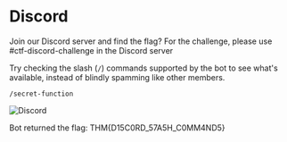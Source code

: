 # Discord

Join our Discord server and find the flag?
For the challenge, please use #ctf-discord-challenge in the Discord server



Try checking the slash (`/`) commands supported by the bot to see what's available, instead of blindly spamming like other members.

`/secret-function`

![Discord](./Images/Discord)

Bot returned the flag: THM{D15C0RD_57A5H_C0MM4ND5}
